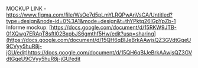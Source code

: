 MOCKUP LINK - https://www.figma.com/file/WsOe7d5pLmYLRQPwAnVsCA/Untitled?type=design&node-id=0%3A1&mode=design&t=thYPktg26IGpYpZb-1
Informe mockup: [https://docs.google.com/document/d/15RKW9JTB-01XQwg7ERApT8sftl02BxpbJS6gmthf5Hw/edit?usp=sharing](https://docs.google.com/document/d/15QH6qBIJeBrkAAwjsQZ3GVdtGgeU9CVyy5huR8j-jGU/edit)https://docs.google.com/document/d/15QH6qBIJeBrkAAwjsQZ3GVdtGgeU9CVyy5huR8j-jGU/edit
